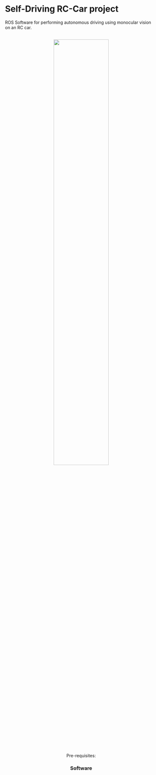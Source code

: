 # Self-Driving RC-Car project  
ROS Software for performing autonomous driving using monocular vision on an RC car.  

<br />
<div align="center"><img width="60%" src ="https://raw.githubusercontent.com/germain-hug/Autonomous-RC-Car/master/images/controller.png" /><p style="text-align=center;> PS4 Controls description<\p></div>  
<br /> 

## Pre-requisites:  
### Software  


 
